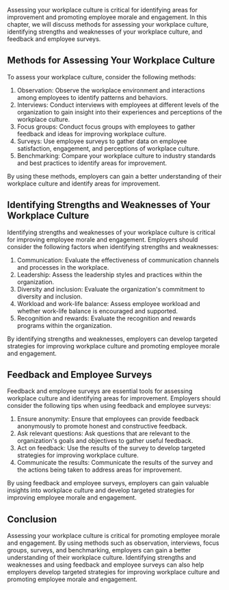 
Assessing your workplace culture is critical for identifying areas for improvement and promoting employee morale and engagement. In this chapter, we will discuss methods for assessing your workplace culture, identifying strengths and weaknesses of your workplace culture, and feedback and employee surveys.

Methods for Assessing Your Workplace Culture
--------------------------------------------

To assess your workplace culture, consider the following methods:

1. Observation: Observe the workplace environment and interactions among employees to identify patterns and behaviors.
2. Interviews: Conduct interviews with employees at different levels of the organization to gain insight into their experiences and perceptions of the workplace culture.
3. Focus groups: Conduct focus groups with employees to gather feedback and ideas for improving workplace culture.
4. Surveys: Use employee surveys to gather data on employee satisfaction, engagement, and perceptions of workplace culture.
5. Benchmarking: Compare your workplace culture to industry standards and best practices to identify areas for improvement.

By using these methods, employers can gain a better understanding of their workplace culture and identify areas for improvement.

Identifying Strengths and Weaknesses of Your Workplace Culture
--------------------------------------------------------------

Identifying strengths and weaknesses of your workplace culture is critical for improving employee morale and engagement. Employers should consider the following factors when identifying strengths and weaknesses:

1. Communication: Evaluate the effectiveness of communication channels and processes in the workplace.
2. Leadership: Assess the leadership styles and practices within the organization.
3. Diversity and inclusion: Evaluate the organization's commitment to diversity and inclusion.
4. Workload and work-life balance: Assess employee workload and whether work-life balance is encouraged and supported.
5. Recognition and rewards: Evaluate the recognition and rewards programs within the organization.

By identifying strengths and weaknesses, employers can develop targeted strategies for improving workplace culture and promoting employee morale and engagement.

Feedback and Employee Surveys
-----------------------------

Feedback and employee surveys are essential tools for assessing workplace culture and identifying areas for improvement. Employers should consider the following tips when using feedback and employee surveys:

1. Ensure anonymity: Ensure that employees can provide feedback anonymously to promote honest and constructive feedback.
2. Ask relevant questions: Ask questions that are relevant to the organization's goals and objectives to gather useful feedback.
3. Act on feedback: Use the results of the survey to develop targeted strategies for improving workplace culture.
4. Communicate the results: Communicate the results of the survey and the actions being taken to address areas for improvement.

By using feedback and employee surveys, employers can gain valuable insights into workplace culture and develop targeted strategies for improving employee morale and engagement.

Conclusion
----------

Assessing your workplace culture is critical for promoting employee morale and engagement. By using methods such as observation, interviews, focus groups, surveys, and benchmarking, employers can gain a better understanding of their workplace culture. Identifying strengths and weaknesses and using feedback and employee surveys can also help employers develop targeted strategies for improving workplace culture and promoting employee morale and engagement.

